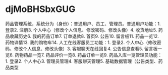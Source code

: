 # djMoBHSbxGUG
药品管理系统，系统分为（身份）：普通用户、员工、管理员。普通用户功能：1. 登录2. 注册3. 个人中心（修改个人信息、修改密码、修改头像）4. 收货地址5. 药品收藏历史6. 我的药品订单7. 订单退款8. 首页9. 公告10. 留言板11. 药品一览12. 药物详情13. 我的购物车14. 人工在线客服员工功能：1. 登录2. 个人中心（修改密码、修改个人信息、修改头像）3. 客服聊天在线回复4. 公告信息查看5. 留言板一览6. 药物药品一览7. 药品评价一览8. 药品订单一览9. 药品入库一览管理员功能：1. 登录2. 个人中心3. 管理员管理4. 客服聊天管理5. 基础数据管理（公告类型、药品类型
